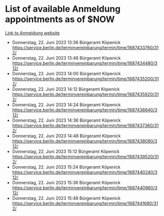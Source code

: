 # List of available Anmeldung appointments as of $NOW
[Link to Anmeldung website](https://service.berlin.de/terminvereinbarung/termin/tag.php?termin=1&anliegen[]=120686&dienstleisterlist=122210,122217,327316,122219,327312,122227,327314,122231,327346,122243,327348,122254,122252,329742,122260,329745,122262,329748,122271,327278,122273,327274,122277,327276,330436,122280,327294,122282,327290,122284,327292,122291,327270,122285,327266,122286,327264,122296,327268,150230,329760,122297,327286,122294,327284,122312,329763,122314,329775,122304,327330,122311,327334,122309,327332,317869,122281,327352,122279,329772,122283,122276,327324,122274,327326,122267,329766,122246,327318,122251,327320,122257,327322,122208,327298,122226,327300&herkunft=http%3A%2F%2Fservice.berlin.de%2Fdienstleistung%2F120686%2F)
- Donnerstag, 22. Juni 2023 13:36 Bürgeramt Köpenick https://service.berlin.de/terminvereinbarung/termin/time/1687433760/312/
- Donnerstag, 22. Juni 2023 13:48 Bürgeramt Köpenick https://service.berlin.de/terminvereinbarung/termin/time/1687434480/312/
- Donnerstag, 22. Juni 2023 14:00 Bürgeramt Köpenick https://service.berlin.de/terminvereinbarung/termin/time/1687435200/312/
- Donnerstag, 22. Juni 2023 14:12 Bürgeramt Köpenick https://service.berlin.de/terminvereinbarung/termin/time/1687435920/312/
- Donnerstag, 22. Juni 2023 14:24 Bürgeramt Köpenick https://service.berlin.de/terminvereinbarung/termin/time/1687436640/312/
- Donnerstag, 22. Juni 2023 14:36 Bürgeramt Köpenick https://service.berlin.de/terminvereinbarung/termin/time/1687437360/312/
- Donnerstag, 22. Juni 2023 14:48 Bürgeramt Köpenick https://service.berlin.de/terminvereinbarung/termin/time/1687438080/312/
- Donnerstag, 22. Juni 2023 15:12 Bürgeramt Köpenick https://service.berlin.de/terminvereinbarung/termin/time/1687439520/312/
- Donnerstag, 22. Juni 2023 15:24 Bürgeramt Köpenick https://service.berlin.de/terminvereinbarung/termin/time/1687440240/312/
- Donnerstag, 22. Juni 2023 15:36 Bürgeramt Köpenick https://service.berlin.de/terminvereinbarung/termin/time/1687440960/312/
- Donnerstag, 22. Juni 2023 15:48 Bürgeramt Köpenick https://service.berlin.de/terminvereinbarung/termin/time/1687441680/312/
